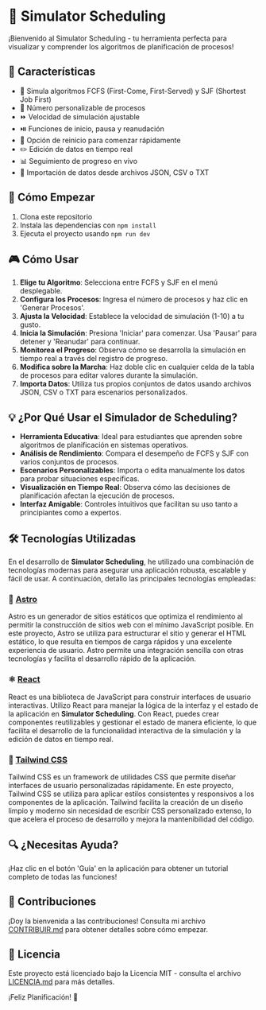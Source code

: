 # 🚀 Simulator Scheduling

¡Bienvenido al Simulator Scheduling - tu herramienta perfecta para visualizar y comprender los algoritmos de planificación de procesos!

## 🌟 Características

- 🔄 Simula algoritmos FCFS (First-Come, First-Served) y SJF (Shortest Job First)
- 🔢 Número personalizable de procesos
- ⏩ Velocidad de simulación ajustable
- ⏯️ Funciones de inicio, pausa y reanudación
- 🔄 Opción de reinicio para comenzar rápidamente
- ✏️ Edición de datos en tiempo real
- 📊 Seguimiento de progreso en vivo
- 📁 Importación de datos desde archivos JSON, CSV o TXT

## 🚀 Cómo Empezar

1. Clona este repositorio
2. Instala las dependencias con `npm install`
3. Ejecuta el proyecto usando `npm run dev`

## 🎮 Cómo Usar

1. **Elige tu Algoritmo**: Selecciona entre FCFS y SJF en el menú desplegable.
2. **Configura los Procesos**: Ingresa el número de procesos y haz clic en 'Generar Procesos'.
3. **Ajusta la Velocidad**: Establece la velocidad de simulación (1-10) a tu gusto.
4. **Inicia la Simulación**: Presiona 'Iniciar' para comenzar. Usa 'Pausar' para detener y 'Reanudar' para continuar.
5. **Monitorea el Progreso**: Observa cómo se desarrolla la simulación en tiempo real a través del registro de progreso.
6. **Modifica sobre la Marcha**: Haz doble clic en cualquier celda de la tabla de procesos para editar valores durante la simulación.
7. **Importa Datos**: Utiliza tus propios conjuntos de datos usando archivos JSON, CSV o TXT para escenarios personalizados.

## 💡 ¿Por Qué Usar el Simulador de Scheduling?

- **Herramienta Educativa**: Ideal para estudiantes que aprenden sobre algoritmos de planificación en sistemas operativos.
- **Análisis de Rendimiento**: Compara el desempeño de FCFS y SJF con varios conjuntos de procesos.
- **Escenarios Personalizables**: Importa o edita manualmente los datos para probar situaciones específicas.
- **Visualización en Tiempo Real**: Observa cómo las decisiones de planificación afectan la ejecución de procesos.
- **Interfaz Amigable**: Controles intuitivos que facilitan su uso tanto a principiantes como a expertos.

## 🛠️ Tecnologías Utilizadas

En el desarrollo de **Simulator Scheduling**, he utilizado una combinación de tecnologías modernas para asegurar una aplicación robusta, escalable y fácil de usar. A continuación, detallo las principales tecnologías empleadas:

### 🌟 [Astro](https://astro.build/)
Astro es un generador de sitios estáticos que optimiza el rendimiento al permitir la construcción de sitios web con el mínimo JavaScript posible. En este proyecto, Astro se utiliza para estructurar el sitio y generar el HTML estático, lo que resulta en tiempos de carga rápidos y una excelente experiencia de usuario. Astro permite una integración sencilla con otras tecnologías y facilita el desarrollo rápido de la aplicación.

### ⚛️ [React](https://reactjs.org/)
React es una biblioteca de JavaScript para construir interfaces de usuario interactivas. Utilizo React para manejar la lógica de la interfaz y el estado de la aplicación en **Simulator Scheduling**. Con React, puedes crear componentes reutilizables y gestionar el estado de manera eficiente, lo que facilita el desarrollo de la funcionalidad interactiva de la simulación y la edición de datos en tiempo real.

### 🎨 [Tailwind CSS](https://tailwindcss.com/)
Tailwind CSS es un framework de utilidades CSS que permite diseñar interfaces de usuario personalizadas rápidamente. En este proyecto, Tailwind CSS se utiliza para aplicar estilos consistentes y responsivos a los componentes de la aplicación. Tailwind facilita la creación de un diseño limpio y moderno sin necesidad de escribir CSS personalizado extenso, lo que acelera el proceso de desarrollo y mejora la mantenibilidad del código.

## 🔍 ¿Necesitas Ayuda?

¡Haz clic en el botón 'Guía' en la aplicación para obtener un tutorial completo de todas las funciones!

## 🤝 Contribuciones

¡Doy la bienvenida a las contribuciones! Consulta mi archivo [CONTRIBUIR.md](CONTRIBUIR.md) para obtener detalles sobre cómo empezar.

## 📄 Licencia

Este proyecto está licenciado bajo la Licencia MIT - consulta el archivo [LICENCIA.md](LICENCIA.md) para más detalles.

¡Feliz Planificación! 🎉
